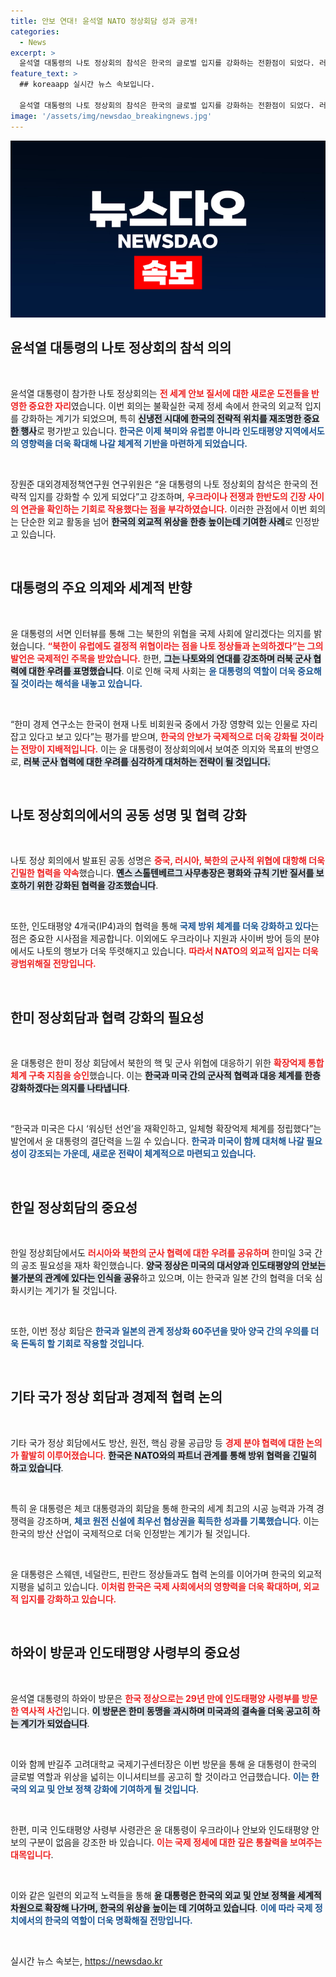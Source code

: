 ```yaml
---
title: 안보 연대! 윤석열 NATO 정상회담 성과 공개!
categories:
  - News
excerpt: >
  윤석열 대통령의 나토 정상회의 참석은 한국의 글로벌 입지를 강화하는 전환점이 되었다. 러북 군사 협력 우려와 한미일 공조를 강조하며, 인도태평양 사령부 방문으로 한미 동맹의 결속을 과시했다. 지금 바로 그 의미와 외신의 반응을 확인해보세요!
feature_text: >
  ## koreaapp 실시간 뉴스 속보입니다.

  윤석열 대통령의 나토 정상회의 참석은 한국의 글로벌 입지를 강화하는 전환점이 되었다. 러북 군사 협력 우려와 한미일 공조를 강조하며, 인도태평양 사령부 방문으로 한미 동맹의 결속을 과시했다. 지금 바로 그 의미와 외신의 반응을 확인해보세요!
image: '/assets/img/newsdao_breakingnews.jpg'
---
```


<p><img src="/assets/img/newsdao_breakingnews.jpg" alt="koreaapp 속보" /></p>

<h2 data-ke-size="size26">윤석열 대통령의 나토 정상회의 참석 의의</h2>

<p data-ke-size="size16">&nbsp;</p>

<p>윤석열 대통령이 참가한 나토 정상회의는 <b><span style="color: #ee2323;">전 세계 안보 질서에 대한 새로운 도전들을 반영한 중요한 자리</span></b>였습니다. 이번 회의는 불확실한 국제 정세 속에서 한국의 외교적 입지를 강화하는 계기가 되었으며, 특히 <b><span style="background-color: #21538527;">신냉전 시대에 한국의 전략적 위치를 재조명한 중요한 행사</span></b>로 평가받고 있습니다. <b><span style="color: #1a5490;">한국은 이제 북미와 유럽뿐 아니라 인도태평양 지역에서도의 영향력을 더욱 확대해 나갈 체계적 기반을 마련하게 되었습니다.</span></b> </p>

<p data-ke-size="size16">&nbsp;</p>

<p>장원준 대외경제정책연구원 연구위원은 “윤 대통령의 나토 정상회의 참석은 한국의 전략적 입지를 강화할 수 있게 되었다”고 강조하며, <b><span style="color: #ee2323;">우크라이나 전쟁과 한반도의 긴장 사이의 연관을 확인하는 기회로 작용했다는 점을 부각하였습니다.</span></b> 이러한 관점에서 이번 회의는 단순한 외교 활동을 넘어 <b><span style="background-color: #21538527;">한국의 외교적 위상을 한층 높이는데 기여한 사례</span></b>로 인정받고 있습니다.</p>

<p data-ke-size="size16">&nbsp;</p>

<h2 data-ke-size="size26">대통령의 주요 의제와 세계적 반향</h2>

<p data-ke-size="size16">&nbsp;</p>

<p>윤 대통령의 서면 인터뷰를 통해 그는 북한의 위협을 국제 사회에 알리겠다는 의지를 밝혔습니다. <b><span style="color: #ee2323;">“북한이 유럽에도 결정적 위협이라는 점을 나토 정상들과 논의하겠다”는 그의 발언은 국제적인 주목을 받았습니다.</span></b> 한편, <b><span style="background-color: #21538527;">그는 나토와의 연대를 강조하며 러북 군사 협력에 대한 우려를 표명했습니다</span></b>.  이로 인해 국제 사회는 <b><span style="color: #1a5490;">윤 대통령의 역할이 더욱 중요해질 것이라는 해석을 내놓고 있습니다.</span></b></p>

<p data-ke-size="size16">&nbsp;</p>

<p>“한미 경제 연구소는 한국이 현재 나토 비회원국 중에서 가장 영향력 있는 인물로 자리 잡고 있다고 보고 있다”는 평가를 받으며, <b><span style="color: #ee2323;">한국의 안보가 국제적으로 더욱 강화될 것이라는 전망이 지배적입니다.</span></b> 이는 윤 대통령이 정상회의에서 보여준 의지와 목표의 반영으로, <b><span style="background-color: #21538527;">러북 군사 협력에 대한 우려를 심각하게 대처하는 전략이 될 것입니다.</span></b> </p>

<p data-ke-size="size16">&nbsp;</p>

<h2 data-ke-size="size26">나토 정상회의에서의 공동 성명 및 협력 강화</h2>

<p data-ke-size="size16">&nbsp;</p>

<p>나토 정상 회의에서 발표된 공동 성명은 <b><span style="color: #ee2323;">중국, 러시아, 북한의 군사적 위협에 대항해 더욱 긴밀한 협력을 약속</span></b>했습니다. <b><span style="background-color: #21538527;">옌스 스톨텐베르그 사무총장은 평화와 규칙 기반 질서를 보호하기 위한 강화된 협력을 강조했습니다</span></b>.</p>

<p data-ke-size="size16">&nbsp;</p>

<p>또한, 인도태평양 4개국(IP4)과의 협력을 통해 <b><span style="color: #1a5490;">국제 방위 체계를 더욱 강화하고 있다</span></b>는 점은 중요한 시사점을 제공합니다. 이외에도 우크라이나 지원과 사이버 방어 등의 분야에서도 나토의 행보가 더욱 뚜렷해지고 있습니다. <b><span style="color: #ee2323;">따라서 NATO의 외교적 입지는 더욱 광범위해질 전망입니다.</span></b></p>

<p data-ke-size="size16">&nbsp;</p>

<h2 data-ke-size="size26">한미 정상회담과 협력 강화의 필요성</h2>

<p data-ke-size="size16">&nbsp;</p>

<p>윤 대통령은 한미 정상 회담에서 북한의 핵 및 군사 위협에 대응하기 위한 <b><span style="color: #ee2323;">확장억제 통합체계 구축 지침을 승인</span></b>했습니다. 이는 <b><span style="background-color: #21538527;">한국과 미국 간의 군사적 협력과 대응 체계를 한층 강화하겠다는 의지를 나타냅니다</span></b>.</p>

<p data-ke-size="size16">&nbsp;</p>

<p>“한국과 미국은 다시 ‘워싱턴 선언’을 재확인하고, 일체형 확장억제 체계를 정립했다”는 발언에서 윤 대통령의 결단력을 느낄 수 있습니다. <b><span style="color: #1a5490;">한국과 미국이 함께 대처해 나갈 필요성이 강조되는 가운데, 새로운 전략이 체계적으로 마련되고 있습니다.</span></b></p>

<p data-ke-size="size16">&nbsp;</p>

<h2 data-ke-size="size26">한일 정상회담의 중요성</h2>

<p data-ke-size="size16">&nbsp;</p>

<p>한일 정상회담에서도 <b><span style="color: #ee2323;">러시아와 북한의 군사 협력에 대한 우려를 공유하며</span></b> 한미일 3국 간의 공조 필요성을 재차 확인했습니다. <b><span style="background-color: #21538527;">양국 정상은 미국의 대서양과 인도태평양의 안보는 불가분의 관계에 있다는 인식을 공유</span></b>하고 있으며, 이는 한국과 일본 간의 협력을 더욱 심화시키는 계기가 될 것입니다.</p>

<p data-ke-size="size16">&nbsp;</p>

<p>또한, 이번 정상 회담은 <b><span style="color: #1a5490;">한국과 일본의 관계 정상화 60주년을 맞아 양국 간의 우의를 더욱 돈독히 할 기회로 작용할 것입니다</span></b>.</p>

<p data-ke-size="size16">&nbsp;</p>

<h2 data-ke-size="size26">기타 국가 정상 회담과 경제적 협력 논의</h2>

<p data-ke-size="size16">&nbsp;</p>

<p>기타 국가 정상 회담에서도 방산, 원전, 핵심 광물 공급망 등 <b><span style="color: #ee2323;">경제 분야 협력에 대한 논의가 활발히 이루어졌습니다</span></b>. <b><span style="background-color: #21538527;">한국은 NATO와의 파트너 관계를 통해 방위 협력을 긴밀히 하고 있습니다</span></b>.</p>

<p data-ke-size="size16">&nbsp;</p>

<p>특히 윤 대통령은 체코 대통령과의 회담을 통해 한국의 세계 최고의 시공 능력과 가격 경쟁력을 강조하며, <b><span style="color: #1a5490;">체코 원전 신설에 최우선 협상권을 획득한 성과를 기록했습니다</span></b>. 이는 한국의 방산 산업이 국제적으로 더욱 인정받는 계기가 될 것입니다.</p>

<p data-ke-size="size16">&nbsp;</p>

<p>윤 대통령은 스웨덴, 네덜란드, 핀란드 정상들과도 협력 논의를 이어가며 한국의 외교적 지평을 넓히고 있습니다. <b><span style="color: #ee2323;">이처럼 한국은 국제 사회에서의 영향력을 더욱 확대하며, 외교적 입지를 강화하고 있습니다.</span></b> </p>

<p data-ke-size="size16">&nbsp;</p>

<h2 data-ke-size="size26">하와이 방문과 인도태평양 사령부의 중요성</h2>

<p data-ke-size="size16">&nbsp;</p>

<p>윤석열 대통령의 하와이 방문은 <b><span style="color: #ee2323;">한국 정상으로는 29년 만에 인도태평양 사령부를 방문한 역사적 사건</span></b>입니다. <b><span style="background-color: #21538527;">이 방문은 한미 동맹을 과시하며 미국과의 결속을 더욱 공고히 하는 계기가 되었습니다</span></b>.</p>

<p data-ke-size="size16">&nbsp;</p>

<p>이와 함께 반길주 고려대학교 국제기구센터장은 이번 방문을 통해 윤 대통령이 한국의 글로벌 역할과 위상을 넓히는 이니셔티브를 공고히 할 것이라고 언급했습니다. <b><span style="color: #1a5490;">이는 한국의 외교 및 안보 정책 강화에 기여하게 될 것입니다</span></b>.</p>

<p data-ke-size="size16">&nbsp;</p>

<p>한편, 미국 인도태평양 사령부 사령관은 윤 대통령이 우크라이나 안보와 인도태평양 안보의 구분이 없음을 강조한 바 있습니다. <b><span style="color: #ee2323;">이는 국제 정세에 대한 깊은 통찰력을 보여주는 대목입니다</span></b>.</p>

<p data-ke-size="size16">&nbsp;</p>

<p>이와 같은 일련의 외교적 노력들을 통해 <b><span style="background-color: #21538527;">윤 대통령은 한국의 외교 및 안보 정책을 세계적 차원으로 확장해 나가며, 한국의 위상을 높이는 데 기여하고 있습니다</span></b>. <b><span style="color: #1a5490;">이에 따라 국제 정치에서의 한국의 역할이 더욱 명확해질 전망입니다.</span></b> </p>

<p data-ke-size="size16">&nbsp;</p> 
실시간 뉴스 속보는, <a href="https://newsdao.kr" rel="dofollow">https://newsdao.kr</a>


